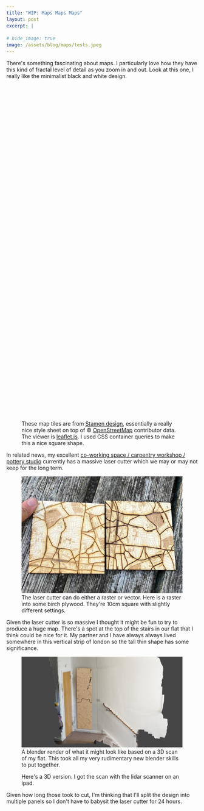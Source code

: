 ```yaml
---
title: "WIP: Maps Maps Maps"
layout: post
excerpt: |

# hide_image: true
image: /assets/blog/maps/tests.jpeg
---
```


There's something fascinating about maps. I particularly love how they have this kind of fractal level of detail as you zoom in and out. Look at this one, I really like the minimalist black and white design.

<link rel="stylesheet" href="https://unpkg.com/leaflet@1.9.4/dist/leaflet.css"
    integrity="sha256-p4NxAoJBhIIN+hmNHrzRCf9tD/miZyoHS5obTRR9BMY="
    crossorigin=""/>

<script src="https://unpkg.com/leaflet@1.9.4/dist/leaflet.js"
integrity="sha256-20nQCchB9co0qIjJZRGuk2/Z9VM+kNiyxNV1lvTlZBo="
crossorigin=""></script>

<style>
    .os_maps {
    filter: grayscale(1) contrast(1.1);
    }
    .os_maps_london {
    filter: grayscale(1) brightness(0.8) contrast(2);
    }
</style>

<figure class="blogroll">
<div id="map" style="height:90cqw; width:90cqw"></div>
<figcaption>
<br>
These map tiles are from <a href="https://stamen.com/">Stamen design</a>, essentially a really nice style sheet on top of &copy; <a href="https://www.openstreetmap.org/copyright">OpenStreetMap</a> contributor data. The viewer is <a href="https://leafletjs.com/">leaflet.js</a>. I used CSS container queries to make this a nice square shape.
</figcaption>
</figure>

<script>
    let Stamen_TonerBackground = L.tileLayer('https://stamen-tiles-{s}.a.ssl.fastly.net/toner-background/{z}/{x}/{y}{r}.{ext}', {
    subdomains: 'abcd',
    minZoom: 0,
    maxZoom: 16,
    ext: 'png'
    });
    let Stamen_Toner = L.tileLayer('https://stamen-tiles-{s}.a.ssl.fastly.net/toner/{z}/{x}/{y}.{ext}', {
    subdomains: 'abcd',
    minZoom: 0,
    maxZoom: 16,
    ext: 'png'
    });
    const key = 'paglUJQl74h39APJmOFJ';
    let os_maps = L.tileLayer(`https://api.maptiler.com/tiles/uk-osgb10k1888/{z}/{x}/{y}.jpg?key=paglUJQl74h39APJmOFJ`,{ //style URL
    tileSize: 512,
    zoomOffset: -1,
    minZoom: 1,
    crossOrigin: true,
    className: 'os_maps'
    });
    let os_multi_scale = L.tileLayer(`https://api.maptiler.com/tiles/uk-osgb1888/{z}/{x}/{y}?key=paglUJQl74h39APJmOFJ`,{ //style URL
    tileSize: 512,
    zoomOffset: -1,
    minZoom: 1,
    crossOrigin: true,
    className: 'os_maps'
    });
    let os_maps_2 = L.tileLayer("https://api.maptiler.com/tiles/uk-osgb1888/{z}/{x}/{y}?key=paglUJQl74h39APJmOFJ",{ //style URL
    tileSize: 512,
    zoomOffset: -1,
    minZoom: 1,
    crossOrigin: true,
    className: 'os_maps'
    });
    let hills = L.tileLayer("https://api.maptiler.com/tiles/uk-osgb10k1888/{z}/{x}/{y}.jpg?key=paglUJQl74h39APJmOFJ",{ //style URL
    tileSize: 512,
    zoomOffset: -1,
    minZoom: 1,
    crossOrigin: true,
    className: 'os_maps'
    });

    let os_london = L.tileLayer("https://api.maptiler.com/tiles/uk-oslondon1k1893/{z}/{x}/{y}.jpg?key=paglUJQl74h39APJmOFJ",{ //style URL
    tileSize: 512,
    zoomOffset: -1,
    minZoom: 1,
    crossOrigin: true,
    className: 'os_maps_london'
    });

    

    var baseMaps = {
    "Stamen Toner": Stamen_TonerBackground,
    "Stamen Toner Labelled" : Stamen_Toner,
    "OS Maps Multi Scale" : os_multi_scale,
    "OS Maps": os_maps,
    "OS Maps Hills": os_maps_2,
    "Hills" : hills,
    "OS Maps London" : os_london,
    };

    let map = L.map('map', {attributionControl: false, zoomControl: false}).setView({'lat': 51.555514883267996, 'lng': -0.07930755615234376}, 15);
    
    map.addLayer(Stamen_TonerBackground);   
    let layerControl = L.control.layers(baseMaps).addTo(map);
     
    //map.addLayer(os_maps);  
</script>


In related news, my excellent [co-working space / carpentry workshop / pottery studio](https://www.r-a-r-a.com/) currently has a massive laser cutter which we may or may not keep for the long term. 

<figure>
<img src="/assets/blog/maps/tests.jpeg">
<figcaption>
The laser cutter can do either a raster or vector. Here is a raster into some birch plywood. They're 10cm square with slightly different settings.
</figcaption>
</figure>

Given the laser cutter is so massive I thought it might be fun to try to produce a huge map. There's a spot at the top of the stairs in our flat that I think could be nice for it. My partner and I have always always lived somewhere in this vertical strip of london so the tall thin shape has some significance.

<figure>
<img src="/assets/blog/maps/render.png">
<figcaption>
A blender render of what it might look like based on a 3D scan of my flat. This took all my very rudimentary new blender skills to put together.
</figcaption>
</figure>

<figure>
<model-viewer src="/assets/blog/maps/bigmap.glb" ar ar-modes="scene-viewer webxr quick-look" camera-controls shadow-intensity="1" exposure="1.08" camera-orbit="30.45deg 63.68deg 27.8m" field-of-view="22.88deg" auto-rotate>
</model-viewer>
<figcaption>
Here's a 3D version. I got the scan with the lidar scanner on an ipad.
</figcaption>
</figure>

Given how long those took to cut, I'm thinking that I'll split the design into multiple panels so I don't have to babysit the laser cutter for 24 hours. 

<!-- Ideas:
https://github.com/grinat/leaflet-simple-map-screenshoter  Can only get raster data this way

Insp: https://blog.usedbytes.com/2022/06/3d-printed-terrain-models-using-os-open-data/


https://gis.stackexchange.com/questions/186808/how-to-create-high-quality-map-with-qgis-and-stamen-tiles
https://anitagraser.com/2014/05/31/a-guide-to-googlemaps-like-maps-with-osm-in-qgis/
https://github.com/anitagraser/QGIS-resources/tree/master/qgis2/osm_spatialite
-->
